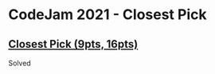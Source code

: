 # CodeJam 2021 - Closest Pick

## [Closest Pick (9pts, 16pts)](https://codingcompetitions.withgoogle.com/codejam/round/00000000004362d7/00000000007c0f00)

Solved
